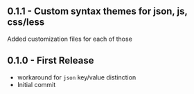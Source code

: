 ## 0.1.1 - Custom syntax themes for json, js, css/less
  Added customization files for each of those

## 0.1.0 - First Release
* workaround for `json` key/value distinction
* Initial commit
